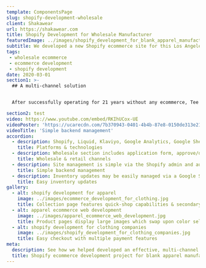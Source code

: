 ```yaml
---
template: ComponentsPage
slug: shopify-development-wholesale
client: Shakawear
url: https://shakawear.com
title: Shopify Development for Wholesale Manufacturer
featuredImage: ../images/shopify_development_for_blank_apparel_manufacturer.jpg
subtitle: We developed a new Shopify ecommerce site for this Los Angeles-based blank apparel manufacturer to sell to existing wholesale customers & introduce a direct-to-consumer retail channel
tags:
 - wholesale ecommerce
 - ecommerce development
 - shopify development
date: 2020-03-01
section1: >-
  ## A multi-channel solution


  After successfully operating for 21 years without any ecommerce, Tee Styled came to us looking to develop a solution to sell both to their current wholesale customer, as well as open a new sales channel to sell direct to customers.

section2: test
video: https://www.youtube.com/embed/RKIhUCox-UE
videoPoster: 'https://ucarecdn.com/7b370943-0401-4b4b-87e8-0150de313e21/-/progressive/yes/-/format/auto/-/resize/2000x/'
videoTitle: 'Simple backend management'
accordion:
  - description: Shopify, Liquid, Klaviyo, Google Analytics, Google Sheets
    title: Platforms & technologies
  - description: Wholesale section includes application form, approve/deny process, custom discounts & tiered pricing. Retail section allows company to sell to a new customer segment.
    title: Wholesale & retail channels
  - description: Site management is simple via the Shopify admin and automated integrations with Klaviyo for email marketing.
    title: Simple backend management
  - description: Inventory updates may be easily managed via a Google Sheets integration
    title: Easy inventory updates
gallery:
  - alt: shopify development for apparel
    image: ../images/ecommerce_development_for_clothing.jpg
    title: Collection page features quick-shop capabilities & secondary image on hover
  - alt: apparel ecommerce web development
    image: ../images/apparel_ecommerce_web_development.jpg
    title: Product pages display large images which swap upon color selection
  - alt: shopify development for clothing companies
    image: ../images/shopify_development_for_clothing_companies.jpg
    title: Easy checkout with multiple payment features
meta:
  description: See how we helped developed an effective, multi-channel Shopify site for this Los Angeles-based blank apparel manufacturer & wholesaler.
  title: Shopify ecommerce development project for blank apparel manufacturer
---
```

